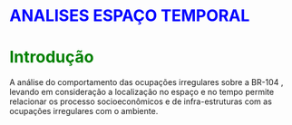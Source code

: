 # <font color='blue'>ANALISES ESPAÇO TEMPORAL</font>

# <font color='Green'> Introdução</font>

A análise do comportamento das  ocupações irregulares sobre a BR-104 , levando em consideração a localização no espaço e no tempo permite relacionar os processo  socioeconômicos e de infra-estruturas com as ocupações irregulares com o ambiente.




<!--stackedit_data:
eyJoaXN0b3J5IjpbMTEzMTU1OTUwMSwtMjEyMTI5MDc5Ml19
-->